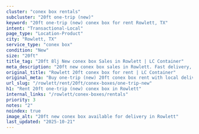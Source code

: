 ```yaml
---
cluster: "conex box rentals"
subcluster: "20ft one-trip (new)"
keyword: "20ft one-trip (new) conex box for rent Rowlett, TX"
intent: "Transactional-Local"
page_type: "Location-Product"
city: "Rowlett, TX"
service_type: "conex box"
condition: "New"
size: "20ft"
title_tag: "20ft 8lj New conex box Sales in Rowlett | LC Container"
meta_description: "20ft new conex box sales in Rowlett. Fast delivery, competitive pricing. Serving conex boxes area. Quote ID: AHR. Call (214) 524-4168 for your free quote today."
original_title: "Rowlett 20ft conex box for rent | LC Container"
original_meta: "Buy one-trip (new) 20ft conex box rent with local delivery in Rowlett, TX. LC Container — local Since 2003. Request a fast quote today."
url_slug: "/rowlett/rent/20ft/conex-boxes/one-trip-new"
h1: "Rent 20ft one-trip (new) conex box in Rowlett"
internal_links: "/rowlett/conex-boxes/rentals"
priority: 3
notes: "2"
noindex: true
image_alt: "20ft new conex box available for delivery in Rowlett"
last_updated: "2025-10-21"
---
```


<!-- TODO: Add unique city/inventory copy, images, and internal links here. -->
